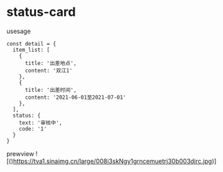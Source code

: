 # status-card

usesage
```
const detail = {
  item_list: [
    {
      title: '出差地点',
      content: '双江1'
    },
    {
      title: '出差时间',
      content: '2021-06-01至2021-07-01'
    },
  ],
  status: {
    text: '审核中',
    code: '1'
  }
}
```
prewview
![()https://tva1.sinaimg.cn/large/008i3skNgy1grncemuetrj30b003djrc.jpg)]
